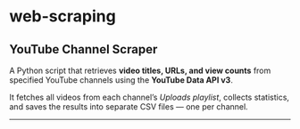 # web-scraping

## YouTube Channel Scraper

A Python script that retrieves **video titles, URLs, and view counts** from specified YouTube channels using the **YouTube Data API v3**.

It fetches all videos from each channel’s *Uploads playlist*, collects statistics, and saves the results into separate CSV files — one per channel.

---
